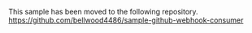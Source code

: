 This sample has been moved to the following repository.
https://github.com/bellwood4486/sample-github-webhook-consumer
